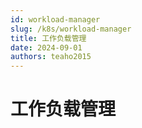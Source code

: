 ```yaml
---
id: workload-manager
slug: /k8s/workload-manager
title: 工作负载管理
date: 2024-09-01
authors: teaho2015
---
```


# 工作负载管理